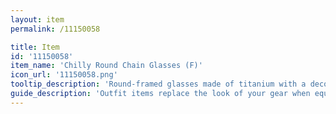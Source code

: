 ```yaml
---
layout: item
permalink: /11150058

title: Item
id: '11150058'
item_name: 'Chilly Round Chain Glasses (F)'
icon_url: '11150058.png'
tooltip_description: 'Round-framed glasses made of titanium with a decorative chain.'
guide_description: 'Outfit items replace the look of your gear when equipped.'
---
```

